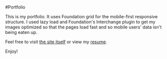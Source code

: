 #Portfolio

This is my portfolio. It uses Foundation grid for the mobile-first responsive structure. I used lazy load and Foundation's Interchange plugin to get my images optimized so that the pages load fast and so mobile users' data isn't being eaten up.

Feel free to visit [the site itself](http://www.heyjohnmurray.us) or view my [resume](http://www.heyjohnmurray.us/JohnMurrayResume2015.pdf).

Enjoy!